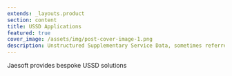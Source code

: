 ```yaml
---
extends: _layouts.product
section: content
title: USSD Applications
featured: true
cover_image: /assets/img/post-cover-image-1.png
description: Unstructured Supplementary Service Data, sometimes referred to as "Quick Codes" or "Feature codes", is a communications protocol used by GSM cellular telephones to communicate with the mobile network operator's computers. USSD can be used for WAP browsing, prepaid callback service, mobile-money services, location-based content services, menu-based information services, and as part of configuring the phone on the network
---
```


Jaesoft provides bespoke USSD solutions
